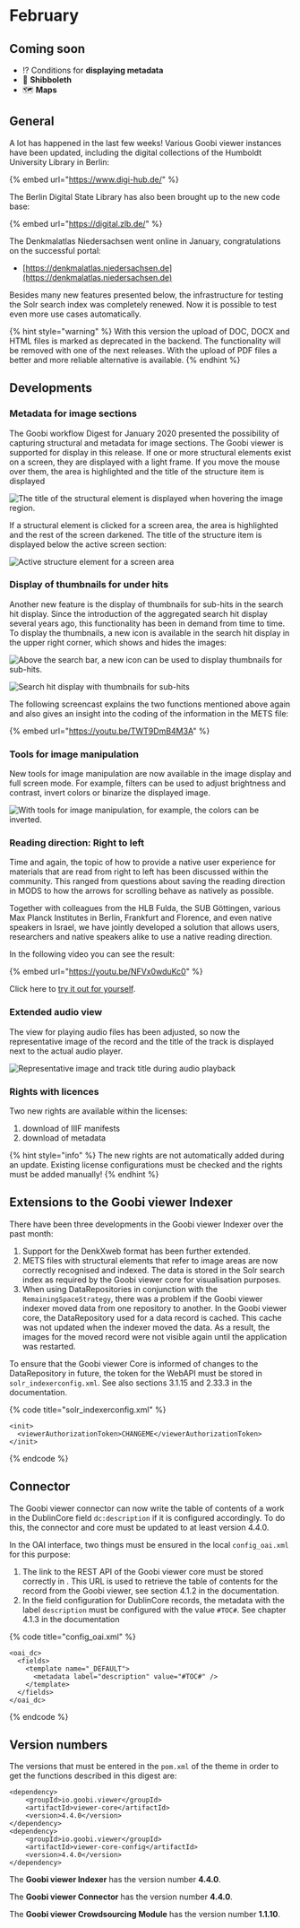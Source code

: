 # February

## Coming soon 

* ⁉ Conditions for **displaying metadata**
* 🔐 **Shibboleth** 
* 🗺 **Maps**

## General

A lot has happened in the last few weeks! Various Goobi viewer instances have been updated, including the digital collections of the Humboldt University Library in Berlin:

{% embed url="https://www.digi-hub.de/" %}



The Berlin Digital State Library has also been brought up to the new code base:

{% embed url="https://digital.zlb.de/" %}



The Denkmalatlas Niedersachsen went online in January, congratulations on the successful portal: 

* [https://denkmalatlas.niedersachsen.de](https://denkmalatlas.niedersachsen.de) 

Besides many new features presented below, the infrastructure for testing the Solr search index was completely renewed. Now it is possible to test even more use cases automatically.

{% hint style="warning" %}
With this version the upload of DOC, DOCX and HTML files is marked as deprecated in the backend. The functionality will be removed with one of the next releases. With the upload of PDF files a better and more reliable alternative is available.
{% endhint %}

## Developments 

### Metadata for image sections 

The Goobi workflow Digest for January 2020 presented the possibility of capturing structural and metadata for image sections. The Goobi viewer is supported for display in this release. If one or more structural elements exist on a screen, they are displayed with a light frame. If you move the mouse over them, the area is highlighted and the title of the structure item is displayed

![The title of the structural element is displayed when hovering the image region.](../.gitbook/assets/2020-02_hover_structure_element_image_area.gif)

If a structural element is clicked for a screen area, the area is highlighted and the rest of the screen darkened. The title of the structure item is displayed below the active screen section:

![Active structure element for a screen area](../.gitbook/assets/2020-02_active_structure_element_image_area.png)

### Display of thumbnails for under hits 

Another new feature is the display of thumbnails for sub-hits in the search hit display. Since the introduction of the aggregated search hit display several years ago, this functionality has been in demand from time to time. To display the thumbnails, a new icon is available in the search hit display in the upper right corner, which shows and hides the images:

![Above the search bar, a new icon can be used to display thumbnails for sub-hits.](../.gitbook/assets/2020-02_new_icon_show_thumbnails_for_sub_hits.png)

![Search hit display with thumbnails for sub-hits](../.gitbook/assets/2020-02_active_thumbnails_for_sub_hits.png)

The following screencast explains the two functions mentioned above again and also gives an insight into the coding of the information in the METS file:

{% embed url="https://youtu.be/TWT9DmB4M3A" %}



### Tools for image manipulation

New tools for image manipulation are now available in the image display and full screen mode. For example, filters can be used to adjust brightness and contrast, invert colors or binarize the displayed image.

![With tools for image manipulation, for example, the colors can be inverted.](../.gitbook/assets/2020-02_image_manipulation_tools.png)

### Reading direction: Right to left

Time and again, the topic of how to provide a native user experience for materials that are read from right to left has been discussed within the community. This ranged from questions about saving the reading direction in MODS to how the arrows for scrolling behave as natively as possible. 

Together with colleagues from the HLB Fulda, the SUB Göttingen, various Max Planck Institutes in Berlin, Frankfurt and Florence, and even native speakers in Israel, we have jointly developed a solution that allows users, researchers and native speakers alike to use a native reading direction. 

In the following video you can see the result:

{% embed url="https://youtu.be/NFVx0wduKc0" %}

Click here to [try it out for yourself](https://viewer.goobi.io/image/001935281/1/).

### Extended audio view

The view for playing audio files has been adjusted, so now the representative image of the record and the title of the track is displayed next to the actual audio player.

![Representative image and track title during audio playback](../.gitbook/assets/2020-02_audio_player_redesigned.png)

### Rights with licences 

Two new rights are available within the licenses: 

1. download of IIIF manifests 
2. download of metadata

{% hint style="info" %}
The new rights are not automatically added during an update. Existing license configurations must be checked and the rights must be added manually!
{% endhint %}

## Extensions to the Goobi viewer Indexer

There have been three developments in the Goobi viewer Indexer over the past month: 

1. Support for the DenkXweb format has been further extended. 
2. METS files with structural elements that refer to image areas are now correctly recognised and indexed. The data is stored in the Solr search index as required by the Goobi viewer core for visualisation purposes. 
3. When using DataRepositories in conjunction with the `RemainingSpaceStrategy`, there was a problem if the Goobi viewer indexer moved data from one repository to another. In the Goobi viewer core, the DataRepository used for a data record is cached. This cache was not updated when the indexer moved the data. As a result, the images for the moved record were not visible again until the application was restarted. 

To ensure that the Goobi viewer Core is informed of changes to the DataRepository in future, the token for the WebAPI must be stored in `solr_indexerconfig.xml`. See also sections 3.1.15 and 2.33.3 in the documentation.

{% code title="solr\_indexerconfig.xml" %}
```markup
<init>
  <viewerAuthorizationToken>CHANGEME</viewerAuthorizationToken>
</init>
```
{% endcode %}

## Connector 

The Goobi viewer connector can now write the table of contents of a work in the DublinCore field `dc:description` if it is configured accordingly. To do this, the connector and core must be updated to at least version 4.4.0. 

In the OAI interface, two things must be ensured in the local `config_oai.xml` for this purpose:

1. The link to the REST API of the Goobi viewer core must be stored correctly in . This URL is used to retrieve the table of contents for the record from the Goobi viewer, see section 4.1.2 in the documentation. 
2. In the field configuration for DublinCore records, the metadata with the label `description` must be configured with the value `#TOC#`. See chapter 4.1.3 in the documentation

{% code title="config\_oai.xml" %}
```markup
<oai_dc>
  <fields>
    <template name="_DEFAULT">
      <metadata label="description" value="#TOC#" />
    </template>
  </fields>
</oai_dc>
```
{% endcode %}

## Version numbers 

The versions that must be entered in the `pom.xml` of the theme in order to get the functions described in this digest are:

```markup
<dependency>
    <groupId>io.goobi.viewer</groupId>
    <artifactId>viewer-core</artifactId>
    <version>4.4.0</version>
</dependency>
<dependency>
    <groupId>io.goobi.viewer</groupId>
    <artifactId>viewer-core-config</artifactId>
    <version>4.4.0</version>
</dependency>
```

The **Goobi viewer Indexer** has the version number **4.4.0**. 

The **Goobi viewer Connector** has the version number **4.4.0**.

The **Goobi viewer Crowdsourcing Module** has the version number **1.1.10**.

